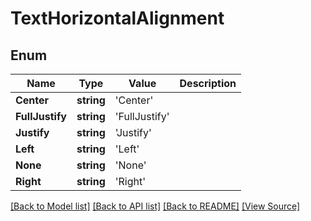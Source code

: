 ﻿# TextHorizontalAlignment


## Enum
Name | Type | Value | Description
------------ | ------------- | ------------- | -------------
**Center** | **string** | 'Center' | 
**FullJustify** | **string** | 'FullJustify' | 
**Justify** | **string** | 'Justify' | 
**Left** | **string** | 'Left' | 
**None** | **string** | 'None' | 
**Right** | **string** | 'Right' | 

[[Back to Model list]](../README.md#documentation-for-models) [[Back to API list]](../README.md#documentation-for-api-endpoints) [[Back to README]](../README.md) [[View Source]](../src/models/textHorizontalAlignment.ts)

